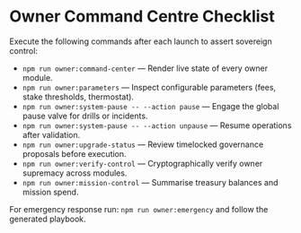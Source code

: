 # Owner Command Centre Checklist

Execute the following commands after each launch to assert sovereign control:

- `npm run owner:command-center` — Render live state of every owner module.
- `npm run owner:parameters` — Inspect configurable parameters (fees, stake thresholds, thermostat).
- `npm run owner:system-pause -- --action pause` — Engage the global pause valve for drills or incidents.
- `npm run owner:system-pause -- --action unpause` — Resume operations after validation.
- `npm run owner:upgrade-status` — Review timelocked governance proposals before execution.
- `npm run owner:verify-control` — Cryptographically verify owner supremacy across modules.
- `npm run owner:mission-control` — Summarise treasury balances and mission spend.

For emergency response run: `npm run owner:emergency` and follow the generated playbook.
